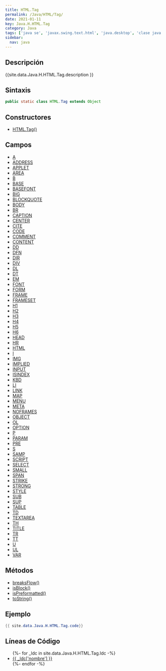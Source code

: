 ```yaml
---
title: HTML.Tag
permalink: /Java/HTML/Tag/
date: 2021-01-11
key: Java.H.HTML.Tag
category: Java
tags: ['java se', 'javax.swing.text.html', 'java.desktop', 'clase java', 'Java 1.0']
sidebar: 
  nav: java
---
```


## Descripción
{{site.data.Java.H.HTML.Tag.description }}

## Sintaxis
~~~java
public static class HTML.Tag extends Object
~~~

## Constructores
* [HTML.Tag()](/Java/HTML/Tag/HTML/Tag/)

## Campos
* [A](/Java/HTML/Tag/A)
* [ADDRESS](/Java/HTML/Tag/ADDRESS)
* [APPLET](/Java/HTML/Tag/APPLET)
* [AREA](/Java/HTML/Tag/AREA)
* [B](/Java/HTML/Tag/B)
* [BASE](/Java/HTML/Tag/BASE)
* [BASEFONT](/Java/HTML/Tag/BASEFONT)
* [BIG](/Java/HTML/Tag/BIG)
* [BLOCKQUOTE](/Java/HTML/Tag/BLOCKQUOTE)
* [BODY](/Java/HTML/Tag/BODY)
* [BR](/Java/HTML/Tag/BR)
* [CAPTION](/Java/HTML/Tag/CAPTION)
* [CENTER](/Java/HTML/Tag/CENTER)
* [CITE](/Java/HTML/Tag/CITE)
* [CODE](/Java/HTML/Tag/CODE)
* [COMMENT](/Java/HTML/Tag/COMMENT)
* [CONTENT](/Java/HTML/Tag/CONTENT)
* [DD](/Java/HTML/Tag/DD)
* [DFN](/Java/HTML/Tag/DFN)
* [DIR](/Java/HTML/Tag/DIR)
* [DIV](/Java/HTML/Tag/DIV)
* [DL](/Java/HTML/Tag/DL)
* [DT](/Java/HTML/Tag/DT)
* [EM](/Java/HTML/Tag/EM)
* [FONT](/Java/HTML/Tag/FONT)
* [FORM](/Java/HTML/Tag/FORM)
* [FRAME](/Java/HTML/Tag/FRAME)
* [FRAMESET](/Java/HTML/Tag/FRAMESET)
* [H1](/Java/HTML/Tag/H1)
* [H2](/Java/HTML/Tag/H2)
* [H3](/Java/HTML/Tag/H3)
* [H4](/Java/HTML/Tag/H4)
* [H5](/Java/HTML/Tag/H5)
* [H6](/Java/HTML/Tag/H6)
* [HEAD](/Java/HTML/Tag/HEAD)
* [HR](/Java/HTML/Tag/HR)
* [HTML](/Java/HTML/Tag/HTML)
* [I](/Java/HTML/Tag/I)
* [IMG](/Java/HTML/Tag/IMG)
* [IMPLIED](/Java/HTML/Tag/IMPLIED)
* [INPUT](/Java/HTML/Tag/INPUT)
* [ISINDEX](/Java/HTML/Tag/ISINDEX)
* [KBD](/Java/HTML/Tag/KBD)
* [LI](/Java/HTML/Tag/LI)
* [LINK](/Java/HTML/Tag/LINK)
* [MAP](/Java/HTML/Tag/MAP)
* [MENU](/Java/HTML/Tag/MENU)
* [META](/Java/HTML/Tag/META)
* [NOFRAMES](/Java/HTML/Tag/NOFRAMES)
* [OBJECT](/Java/HTML/Tag/OBJECT)
* [OL](/Java/HTML/Tag/OL)
* [OPTION](/Java/HTML/Tag/OPTION)
* [P](/Java/HTML/Tag/P)
* [PARAM](/Java/HTML/Tag/PARAM)
* [PRE](/Java/HTML/Tag/PRE)
* [S](/Java/HTML/Tag/S)
* [SAMP](/Java/HTML/Tag/SAMP)
* [SCRIPT](/Java/HTML/Tag/SCRIPT)
* [SELECT](/Java/HTML/Tag/SELECT)
* [SMALL](/Java/HTML/Tag/SMALL)
* [SPAN](/Java/HTML/Tag/SPAN)
* [STRIKE](/Java/HTML/Tag/STRIKE)
* [STRONG](/Java/HTML/Tag/STRONG)
* [STYLE](/Java/HTML/Tag/STYLE)
* [SUB](/Java/HTML/Tag/SUB)
* [SUP](/Java/HTML/Tag/SUP)
* [TABLE](/Java/HTML/Tag/TABLE)
* [TD](/Java/HTML/Tag/TD)
* [TEXTAREA](/Java/HTML/Tag/TEXTAREA)
* [TH](/Java/HTML/Tag/TH)
* [TITLE](/Java/HTML/Tag/TITLE)
* [TR](/Java/HTML/Tag/TR)
* [TT](/Java/HTML/Tag/TT)
* [U](/Java/HTML/Tag/U)
* [UL](/Java/HTML/Tag/UL)
* [VAR](/Java/HTML/Tag/VAR)

## Métodos
* [breaksFlow()](/Java/HTML/Tag/breaksFlow)
* [isBlock()](/Java/HTML/Tag/isBlock)
* [isPreformatted()](/Java/HTML/Tag/isPreformatted)
* [toString()](/Java/HTML/Tag/toString)

## Ejemplo
~~~java
{{ site.data.Java.H.HTML.Tag.code}}
~~~

## Líneas de Código
<ul>
{%- for _ldc in site.data.Java.H.HTML.Tag.ldc -%}
   <li>
       <a href="{{_ldc['url'] }}">{{ _ldc['nombre'] }}</a>
   </li>
{%- endfor -%}
</ul>
